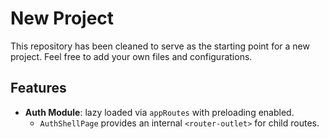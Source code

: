 # New Project

This repository has been cleaned to serve as the starting point for a new project. Feel free to add your own files and configurations.

## Features

- **Auth Module**: lazy loaded via `appRoutes` with preloading enabled.
  - `AuthShellPage` provides an internal `<router-outlet>` for child routes.
